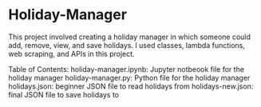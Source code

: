 # Holiday-Manager

This project involved creating a holiday manager in which someone could add, remove, view, and save holidays. I used classes, lambda functions, web scraping, and APIs in this project.

Table of Contents:
holiday-manager.ipynb: Jupyter notbeook file for the holiday manager
holiday-manager.py: Python file for the holiday manager
holidays.json: beginner JSON file to read holidays from
holidays-new.json: final JSON file to save holidays to